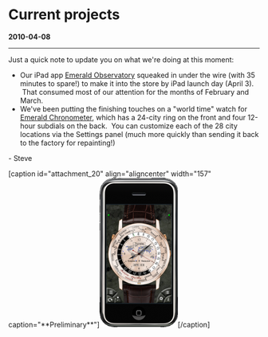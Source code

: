 # Current projects
**2010-04-08**

---

Just a quick note to update you on what we're doing at this moment:

- Our iPad app [Emerald Observatory](http://emeraldsequoia.com/eo/ "Emerald Observatory for the iPad") squeaked in under the wire (with 35 minutes to spare!) to make it into the store by iPad launch day (April 3).  That consumed most of our attention for the months of February and March.
- We've been putting the finishing touches on a "world time" watch for [Emerald Chronometer](http://emeraldsequoia.com/h/ "Emerald Chronometer"), which has a 24-city ring on the front and four 12-hour subdials on the back.  You can customize each of the 28 city locations via the Settings panel (much more quickly than sending it back to the factory for repainting!)

\- Steve

\[caption id="attachment\_20" align="aligncenter" width="157" caption="\*\*Preliminary\*\*"\][![EC 3.1 world time watch](images/terra-157x300.png "Terra")](http://emeraldsequoia.com/esblog/wp-content/uploads/2010/04/terra.png)\[/caption\]
